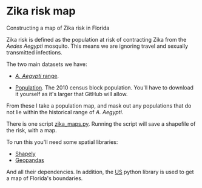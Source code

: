 # Zika risk map

Constructing a map of Zika risk in Florida

Zika risk is defined as the population at risk of contracting Zika from
the _Aedes Aegypti_ mosquito. This means we are ignoring travel and sexually
transmitted infections.

The two main datasets we have:
- [_A. Aegypti_ range](https://elifesciences.org/content/4/e08347). 

- [Population](https://www.census.gov/geo/maps-data/data/tiger-data.html). The 2010 census block population. You'll have to download it yourself as it's larger that GitHub will allow.

From these I take a population map, and mask out any populations that do not
lie within the historical range of _A. Aegypti_.

There is one script [zika_maps.py](). Running the script will
save a shapefile of the risk, with a map.

To run this you'll need some spatial
libraries:

- [Shapely](http://toblerity.org/shapely/manual.html)
- [Geopandas](http://geopandas.org)

And all their dependencies. In addition, the [US](https://pypi.python.org/pypi/us) python library is used to get a map of Florida's boundaries. 





